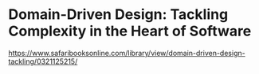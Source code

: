 # Domain-Driven Design: Tackling Complexity in the Heart of Software

https://www.safaribooksonline.com/library/view/domain-driven-design-tackling/0321125215/
